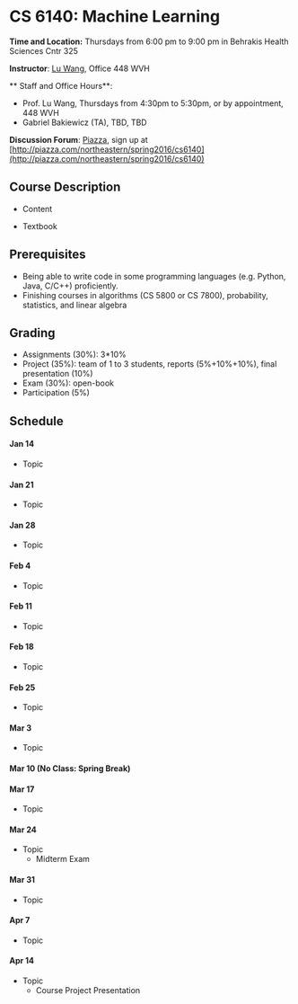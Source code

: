 # CS 6140: Machine Learning

**Time and Location:** Thursdays from 6:00 pm to 9:00 pm in Behrakis Health Sciences Cntr 325

**Instructor**: [Lu Wang](http://www.ccs.neu.edu/home/luwang/), Office 448 WVH

** Staff and Office Hours**: 
* Prof. Lu Wang, Thursdays from 4:30pm to 5:30pm, or by appointment, 448 WVH
* Gabriel Bakiewicz (TA), TBD, TBD

**Discussion Forum**: [Piazza](http://piazza.com/northeastern/spring2016/cs6140/home), sign up at [http://piazza.com/northeastern/spring2016/cs6140](http://piazza.com/northeastern/spring2016/cs6140)


## Course Description
* Content

* Textbook


## Prerequisites

* Being able to write code in some programming languages (e.g. Python, Java, C/C++) proficiently.
* Finishing courses in algorithms (CS 5800 or CS 7800), probability, statistics, and linear algebra


## Grading

* Assignments (30%): 3*10%
* Project (35%): team of 1 to 3 students, reports (5%+10%+10%), final presentation (10%)
* Exam (30%): open-book
* Participation (5%)
 

## Schedule
#### Jan 14
* Topic

#### Jan 21
* Topic

#### Jan 28
* Topic

#### Feb 4
* Topic


#### Feb 11
* Topic


#### Feb 18
* Topic

#### Feb 25
* Topic

#### Mar 3
* Topic

#### Mar 10 (No Class: Spring Break)

#### Mar 17
* Topic

#### Mar 24
* Topic
  * Midterm Exam

#### Mar 31
* Topic


#### Apr 7
* Topic


#### Apr 14
* Topic
  * Course Project Presentation






 


